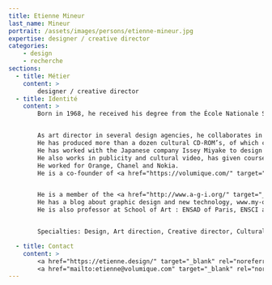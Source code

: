 ```yaml
---
title: Etienne Mineur
last_name: Mineur
portrait: /assets/images/persons/etienne-mineur.jpg
expertise: designer / creative director
categories:
    - design
    - recherche
sections:
  - title: Métier
    content: >
        designer / creative director
  - title: Identité
    content: >
        Born in 1968, he received his degree from the École Nationale Supérieure des Arts Décoratifs of Paris with a thesis about interactive media design.


        As art director in several design agencies, he collaborates in projects for prestigious international institutions and companies (Louvre Museum, Orsay Museum, SNCF, Pompidou Center, BNF)
        He has produced more than a dozen cultural CD-ROM’s, of which can mention one about Freud (Milia d'Or 1999) and a collection of authors (Marcel Proust…) published by the Bibliothèque de La Pléiade (BNF).
        He has worked with the Japanese company Issey Miyake to design and produce www.isseymiyake.com website during 8 years, which has received numerous awards internationally.
        He also works in publicity and cultural video, has given courses and lectures in several institutions of superior learning (France, USA, China, Japan...), and is a co-founder of <a href="http://www.incandescence.com" target="_blank" rel="noreferrer">Incandescence</a> (publishing house specialized in themes related to new technologies and experimental art).
        He worked for Orange, Chanel and Nokia.
        He is a co-founder of <a href="https://volumique.com/" target="_blank" rel="noreferrer">les éditions volumiques</a>, publishing house (volumique.com).


        He is a member of the <a href="http://www.a-g-i.org/" target="_blank" rel="noreferrer">AGI</a> since October, 2000
        He has a blog about graphic design and new technology, www.my-os.net/archive
        He is also professor at School of Art : ENSAD of Paris, ENSCI and H.E.A.D in Geneva


        Specialties: Design, Art direction, Creative director, Cultural projects, typography, design, interactive design, Game design, inventor.

  - title: Contact
    content: >
        <a href="https://etienne.design/" target="_blank" rel="noreferrer">Site</a> –
        <a href="mailto:etienne@volumique.com" target="_blank" rel="noreferrer">Mail</a>
---
```

